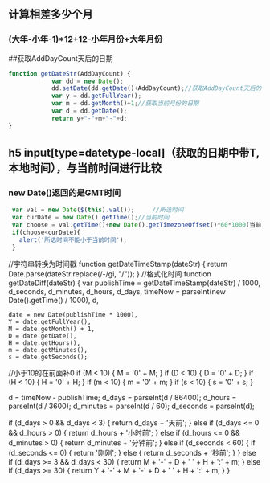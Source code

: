 ## 计算相差多少个月
### (大年-小年-1)*12+12-小年月份+大年月份

##获取AddDayCount天后的日期
```js
function getDateStr(AddDayCount) { 
            var dd = new Date(); 
            dd.setDate(dd.getDate()+AddDayCount);//获取AddDayCount天后的日期
            var y = dd.getFullYear(); 
            var m = dd.getMonth()+1;//获取当前月份的日期
            var d = dd.getDate(); 
            return y+"-"+m+"-"+d; 
}
```


## h5 input[type=datetype-local]（获取的日期中带T,本地时间），与当前时间进行比较
### new Date()返回的是GMT时间

```js 
 var val = new Date($(this).val());     //所选时间
 var curDate = new Date().getTime();//当前时间
 var choose = val.getTime()+new Date().getTimezoneOffset()*60*1000(当前时间偏移的毫秒数);
 if(choose<curDate){
   alert('所选时间不能小于当前时间');
 }

```

//字符串转换为时间戳
function getDateTimeStamp(dateStr) {
  return Date.parse(dateStr.replace(/-/gi, "/"));
}
//格式化时间
function getDateDiff(dateStr) {
  var publishTime = getDateTimeStamp(dateStr) / 1000,
    d_seconds,
    d_minutes,
    d_hours,
    d_days,
    timeNow = parseInt(new Date().getTime() / 1000),
    d,

    date = new Date(publishTime * 1000),
    Y = date.getFullYear(),
    M = date.getMonth() + 1,
    D = date.getDate(),
    H = date.getHours(),
    m = date.getMinutes(),
    s = date.getSeconds();
  //小于10的在前面补0
  if (M < 10) {
    M = '0' + M;
  }
  if (D < 10) {
    D = '0' + D;
  }
  if (H < 10) {
    H = '0' + H;
  }
  if (m < 10) {
    m = '0' + m;
  }
  if (s < 10) {
    s = '0' + s;
  }

  d = timeNow - publishTime;
  d_days = parseInt(d / 86400);
  d_hours = parseInt(d / 3600);
  d_minutes = parseInt(d / 60);
  d_seconds = parseInt(d);

  if (d_days > 0 && d_days < 3) {
    return d_days + '天前';
  } else if (d_days <= 0 && d_hours > 0) {
    return d_hours + '小时前';
  } else if (d_hours <= 0 && d_minutes > 0) {
    return d_minutes + '分钟前';
  } else if (d_seconds < 60) {
    if (d_seconds <= 0) {
      return '刚刚';
    } else {
      return d_seconds + '秒前';
    }
  } else if (d_days >= 3 && d_days < 30) {
    return M + '-' + D + ' ' + H + ':' + m;
  } else if (d_days >= 30) {
    return Y + '-' + M + '-' + D + ' ' + H + ':' + m;
  }
}
